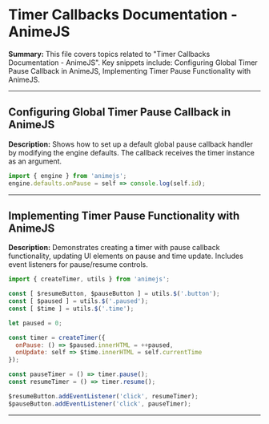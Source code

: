 # Timer Callbacks Documentation - AnimeJS

**Summary:** This file covers topics related to "Timer Callbacks Documentation - AnimeJS". Key snippets include: Configuring Global Timer Pause Callback in AnimeJS, Implementing Timer Pause Functionality with AnimeJS.

---

## Configuring Global Timer Pause Callback in AnimeJS

**Description:** Shows how to set up a default global pause callback handler by modifying the engine defaults. The callback receives the timer instance as an argument.

```javascript
import { engine } from 'animejs';
engine.defaults.onPause = self => console.log(self.id);
```

---

## Implementing Timer Pause Functionality with AnimeJS

**Description:** Demonstrates creating a timer with pause callback functionality, updating UI elements on pause and time update. Includes event listeners for pause/resume controls.

```javascript
import { createTimer, utils } from 'animejs';

const [ $resumeButton, $pauseButton ] = utils.$('.button');
const [ $paused ] = utils.$('.paused');
const [ $time ] = utils.$('.time');

let paused = 0;

const timer = createTimer({
  onPause: () => $paused.innerHTML = ++paused,
  onUpdate: self => $time.innerHTML = self.currentTime
});

const pauseTimer = () => timer.pause();
const resumeTimer = () => timer.resume();

$resumeButton.addEventListener('click', resumeTimer);
$pauseButton.addEventListener('click', pauseTimer);
```

---